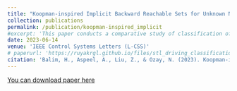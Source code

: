 ```yaml
---
title: "Koopman-inspired Implicit Backward Reachable Sets for Unknown Nonlinear Systems"
collection: publications
permalink: /publication/koopman-inspired_implicit
#excerpt: 'This paper conducts a comparative study of classification of longitudinal driving behavior using Signal Temporal Logic (STL) formulas. '
date: 2023-06-14
venue: 'IEEE Control Systems Letters (L-CSS)'
# paperurl: 'https://ruyakrgl.github.io/files/stl_driving_classification.pdf'
citation: 'Balim, H., Aspeel, A., Liu, Z., & Ozay, N. (2023). Koopman-inspired Implicit Backward Reachable Sets for Unknown Nonlinear Systems. IEEE Control Systems Letters.'
---
```



[You can download paper here](https://arxiv.org/pdf/2306.07113.pdf)

<!-- Recommended citation: Karagulle, R., Aréchiga, N., DeCastro, J., Ozay, N. (2022). Classification of Driving Behaviors Using STL Formulas: A Comparative Study. In: Bogomolov, S., Parker, D. (eds) Formal Modeling and Analysis of Timed Systems. FORMATS 2022. Lecture Notes in Computer Science, vol 13465. Springer, Cham. https://doi.org/10.1007/978-3-031-15839-1_9. -->